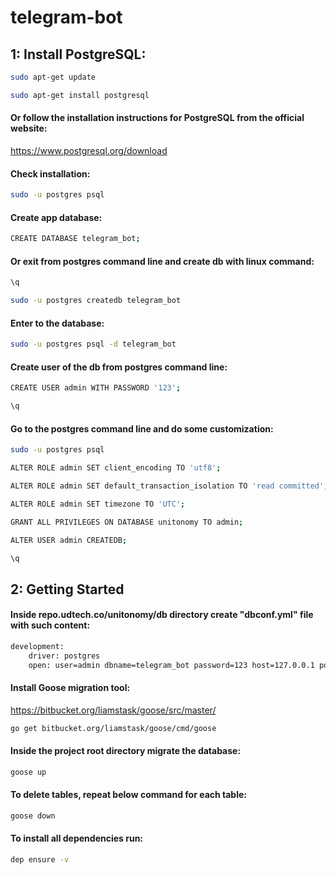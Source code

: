 # telegram-bot

## 1: Install PostgreSQL:
```bash
sudo apt-get update

sudo apt-get install postgresql
```
#### Or follow the installation instructions for PostgreSQL from the official website:
https://www.postgresql.org/download
#### Check installation:
```bash
sudo -u postgres psql
```
#### Create app database:
```bash
CREATE DATABASE telegram_bot;
```
#### Or exit from postgres command line and create db with linux command:
```bash
\q

sudo -u postgres createdb telegram_bot
```
#### Enter to the database:
```bash
sudo -u postgres psql -d telegram_bot
```
#### Create user of the db from postgres command line:
```bash
CREATE USER admin WITH PASSWORD '123';

\q
```
#### Go to the postgres command line and do some customization:
```bash
sudo -u postgres psql

ALTER ROLE admin SET client_encoding TO 'utf8';

ALTER ROLE admin SET default_transaction_isolation TO 'read committed';

ALTER ROLE admin SET timezone TO 'UTC';

GRANT ALL PRIVILEGES ON DATABASE unitonomy TO admin;

ALTER USER admin CREATEDB;

\q
```
## 2: Getting Started
#### Inside repo.udtech.co/unitonomy/db directory create "dbconf.yml" file with such content:
```bash
development:
    driver: postgres
    open: user=admin dbname=telegram_bot password=123 host=127.0.0.1 port=5432 sslmode=disable
```
#### Install Goose migration tool:
https://bitbucket.org/liamstask/goose/src/master/
```bash
go get bitbucket.org/liamstask/goose/cmd/goose
```

#### Inside the project root directory migrate the database:
```bash
goose up
```
#### To delete tables, repeat below command for each table:
```bash
goose down
```
#### To install all dependencies run:
```bash
dep ensure -v
```

